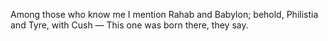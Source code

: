 Among those who know me I mention Rahab and Babylon; behold, Philistia and Tyre, with Cush — This one was born there, they say.
